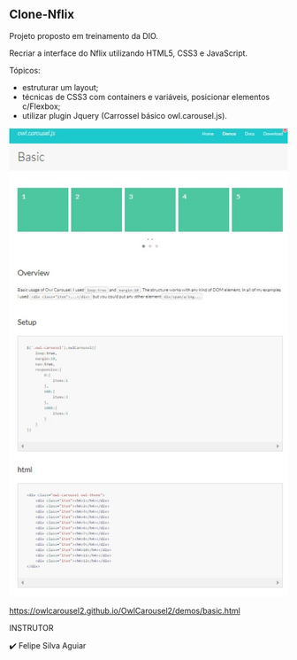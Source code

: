 ## Clone-Nflix 

Projeto proposto em treinamento da DIO.

Recriar a interface do Nflix utilizando HTML5, CSS3 e JavaScript.

Tópicos: 
- estruturar um layout;
- técnicas de CSS3 com containers e variáveis, posicionar elementos c/Flexbox;
- utilizar plugin Jquery (Carrossel básico owl.carousel.js).

![Screenshot_2](https://raw.githubusercontent.com/FB-5/Clone-Nflix/main/img/Screenshot_2.jpg) 

https://owlcarousel2.github.io/OwlCarousel2/demos/basic.html

INSTRUTOR

✔️	Felipe Silva Aguiar 

